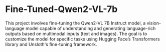 # Fine-Tuned-Qwen2-VL-7b
This project involves fine-tuning the Qwen2-VL 7B Instruct model, a vision-language model capable of understanding and generating language-rich outputs based on multimodal inputs (text and images). The goal is to customize the model for specific tasks using Hugging Face’s Transformers library and Unsloth's fine-tuning framework.
